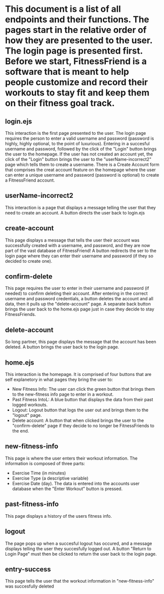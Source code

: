 # This document is a list of all endpoints and their functions. The pages start in the relative order of how they are presented to the user. The login page is presented first. Before we start, FitnessFriend is a software that is meant to help people customize and record their workouts to stay fit and keep them on their fitness goal track.


## login.ejs
This interaction is the first page presented to the user. The login page requires the person to enter a valid username and password (password is highly, highly optional, to the point of luxurious). Entering in a succesful username and password, followed by the click of the "Login" button brings the user to the homepage.
If the user has not created an account yet, the click of the "Login" button brings the user to the "userName-incorrect2" page which tells them to create a username.
There is a Create Account form that comprises the creat account feature on the homepage where the user can enter a unique username and password (password is optional) to create a FitnessFriend account.

## userName-incorrect2

This interaction is a page that displays a message telling the user that they need to create an account. A button directs the user back to login.ejs

## create-account
This page displays a message that tells the user their account was successfully created with a username, and password, and they are now part of the vast database of FitnessFriend! A button redirects the ser to the login page where they can enter their username and password (if they so decided to create one).

## confirm-delete
This page requires the user to enter in their username and password (if needed) to confirm deleting their account. After entering in the correct username and password credentials, a button deletes the account and all data, then it pulls up the "delete-account" page. A separate back button brings the user back to the home.ejs page just in case they decide to stay FitnessFriends. 

## delete-account
So long partner, this page displays the message that the account has been deleted. A button brings the user back to the login page.

## home.ejs
This interaction is the homepage. It is comprised of four buttons that are self explanetory in what pages they bring the user to:
- New Fitness Info: The user can click the green button that brings them to the new-fitness info page to enter in a workout. 
- Past Fitness IntoL: A blue button that displays the data from their past logged workouts.
- Logout: Logout button that logs the user out and brings them to the "logout" page.
- Delete account: A button that when clicked brings the user to the "confirm-delete" page if they decide to no longer be FitnessFriends to the end.

## new-fitness-info
This page is where the user enters their workout information. The information is composed of three parts: 
- Exercise Time (in minutes)
- Exercise Type (a descriptive variable)
- Exercise Date (day). The data is entered into the accounts user database when the "Enter Workout" button is pressed.


## past-fitness-info
This page displays a history of the users fitness info.

## logout
The page pops up when a succesful logout has occured, and a message displays telling the user they succesfully logged out. A button "Return to Login Page" must then be clicked to return the user back to the login page.

## entry-success

This page tells the user that the workout information in "new-fitness-info" was succesfully deleted


